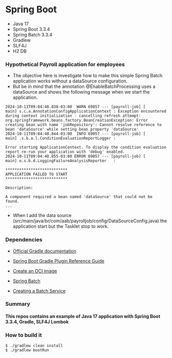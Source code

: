 # Spring Boot
* Java 17
* Spring Boot 3.3.4
* Spring Batch 3.3.4
* Gradlew
* SLF4J
* H2 DB

### Hypothetical Payroll application for employees

* The objective here is investigate how to make this simple Spring Batch application works without a dataSource configuration.
* But be in mind that the annotation @EnableBatchProcessing uses a dataSource and shows the following message when we start the application.

```
2024-10-11T09:04:48.838-03:00  WARN 69057 --- [payroll-job] [           main] s.c.a.AnnotationConfigApplicationContext : Exception encountered during context initialization - cancelling refresh attempt: org.springframework.beans.factory.BeanCreationException: Error creating bean with name 'jobRepository': Cannot resolve reference to bean 'dataSource' while setting bean property 'dataSource'
2024-10-11T09:04:48.844-03:00  INFO 69057 --- [payroll-job] [           main] .s.b.a.l.ConditionEvaluationReportLogger :

Error starting ApplicationContext. To display the condition evaluation report re-run your application with 'debug' enabled.
2024-10-11T09:04:48.855-03:00 ERROR 69057 --- [payroll-job] [           main] o.s.b.d.LoggingFailureAnalysisReporter   :

***************************
APPLICATION FAILED TO START
***************************

Description:

A component required a bean named 'dataSource' that could not be found.
...
```
* When I add the data source (src/main/java/br/com/aab/payrolljob/config/DataSourceConfig.java) the application start but the Tasklet stop to work.


### Dependencies

* [Official Gradle documentation](https://docs.gradle.org)
* [Spring Boot Gradle Plugin Reference Guide](https://docs.spring.io/spring-boot/3.3.4/gradle-plugin)
* [Create an OCI image](https://docs.spring.io/spring-boot/3.3.4/gradle-plugin/packaging-oci-image.html)
* [Spring Batch](https://docs.spring.io/spring-boot/docs/3.3.4/reference/htmlsingle/index.html#howto.batch)

* [Creating a Batch Service](https://spring.io/guides/gs/batch-processing/)

### Summary

#### This repos contains an example of Java 17 application with Spring Boot 3.3.4, Gradle, SLF4J Lombok

### How to build it

```
$ ./gradlew clean install
$ ./gradlew bootRun
```



